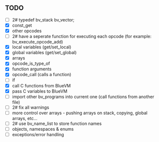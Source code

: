 ## TODO
- [ ] 2# typedef bv_stack bv_vector;
- [x] const_get
- [x] other opcodes
- [ ] 2# have a seperate function for executing each opcode (for example: bv_execute_opcode_add)
- [x] local variables (get/set_local)
- [x] global variables (get/set_global)
- [x] arrays
- [x] opcode_is_type_of
- [x] function arguments
- [x] opcode_call (calls a function)
- [ ] if
- [x] call C functions from BlueVM
- [x] pass C variables to BlueVM
- [ ] import other bv_programs into current one (call functions from another file)
- [ ] 2# fix all warnings
- [ ] more control over arrays - pushing arrays on stack, copying, global arrays, etc...
- [ ] 2# use bv_name_list to store function names
- [ ] objects, namespaces & enums
- [ ] exceptions/error handling